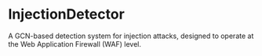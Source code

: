 # InjectionDetector  
A GCN-based detection system for injection attacks, designed to operate at the Web Application Firewall (WAF) level.
